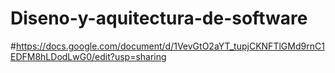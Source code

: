 # Diseno-y-aquitectura-de-software
#https://docs.google.com/document/d/1VevGtO2aYT_tupjCKNFTlGMd9rnC1EDFM8hLDodLwG0/edit?usp=sharing
